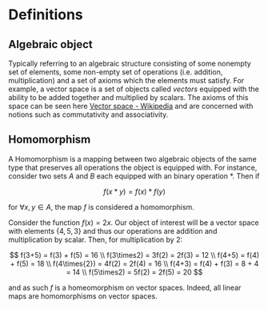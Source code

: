# Definitions

## Algebraic object

Typically referring to an algebraic structure consisting of some nonempty set of elements, some non-empty set of operations (i.e. addition, multiplication) and a set of axioms which the elements must satisfy. For example, a vector space is a set of objects called *vectors* equipped with the ability to be added together and multiplied by scalars. The axioms of this space can be seen here [Vector space - Wikipedia](https://en.wikipedia.org/wiki/Vector_space#Notation_and_definition) and are concerned with notions such as commutativity and associativity. 

## Homomorphism

A Homomorphism is a mapping between two algebraic objects of the same type that preserves all operations the object is equipped with. For instance, consider two sets $A$ and $B$ each equipped with an binary operation $*$. Then if

$$
f(x*y) = f(x)*f(y)
$$

for $\forall{x},y \in{A}$, the map $f$ is considered a homomorphism. 

Consider the function $f(x) = 2x$. Our object of interest will be a vector space with elements $\{4, 5, 3\}$ and thus our operations are addition and multiplication by scalar. Then, for multiplication by $2$:

$$
f(3+5) = f(3) + f(5) = 16 \\
f(3\times2) = 3f(2)  = 2f(3) = 12 \\
f(4+5) = f(4) + f(5) = 18 \\
f(4\times{2}) = 4f(2) = 2f(4) = 16 \\
f(4+3) = f(4) + f(3) = 8 + 4 = 14 \\
f(5\times2) = 5f(2) = 2f(5) = 20
$$

and as such $f$ is a homeomorphism on vector spaces. Indeed, all linear maps are homomorphisms on vector spaces.
